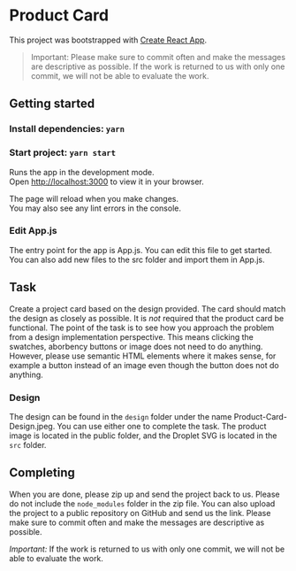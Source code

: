 # Product Card

This project was bootstrapped with [Create React App](https://github.com/facebook/create-react-app).

> Important: Please make sure to commit often and make the messages are descriptive as possible. If the work is returned to us with only one commit, we will not be able to evaluate the work.

## Getting started

### Install dependencies: `yarn`

### Start project: `yarn start`

Runs the app in the development mode.\
Open [http://localhost:3000](http://localhost:3000) to view it in your browser.

The page will reload when you make changes.\
You may also see any lint errors in the console.

### Edit App.js

The entry point for the app is App.js. You can edit this file to get started. You can also add new files to the src folder and import them in App.js.

## Task

Create a project card based on the design provided. The card should match the design as closely as possible. It is *not* required that the product card be functional. The point of the task is to see how you approach the problem from a design implementation perspective. This means clicking the swatches, aborbency buttons or image does not need to do anything. However, please use semantic HTML elements where it makes sense, for example a button instead of an image even though the button does not do anything.

### Design

The design can be found in the `design` folder under the name Product-Card-Design.jpeg. You can use either one to complete the task. The product image is located in the public folder, and the Droplet SVG is located in the `src` folder.

## Completing

When you are done, please zip up and send the project back to us. Please do not include the `node_modules` folder in the zip file. You can also upload the project to a public repository on GitHub and send us the link. Please make sure to commit often and make the messages are descriptive as possible.

*Important:* If the work is returned to us with only one commit, we will not be able to evaluate the work.